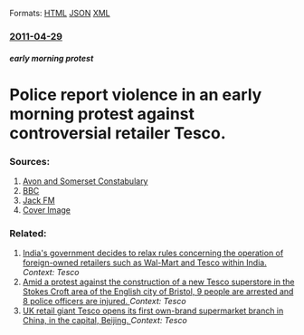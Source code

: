 
Formats: [HTML](/news/2011/04/29/police-report-violence-in-an-early-morning-protest-against-controversial-retailer-tesco.html)  [JSON](/news/2011/04/29/police-report-violence-in-an-early-morning-protest-against-controversial-retailer-tesco.json)  [XML](/news/2011/04/29/police-report-violence-in-an-early-morning-protest-against-controversial-retailer-tesco.xml)  

### [2011-04-29](/news/2011/04/29/index.md)

##### early morning protest
# Police report violence in an early morning protest against controversial retailer Tesco. 




### Sources:

1. [Avon and Somerset Constabulary](http://www.avonandsomerset.police.uk/LocalPages/NewsDetails.aspx?nsid=23252&t=1&lid=1)
2. [BBC](http://www.bbc.co.uk/news/uk-england-bristol-13234890)
3. [Jack FM](http://www.jackbristol.com/newscentre/bristols-news/complaints-made-to-police-over-bristol-riot-5996)
3. [Cover Image](http://ichef.bbci.co.uk/news/1024/media/images/52402000/jpg/_52402671_photo(2).jpg)

### Related:

1. [India's government decides to relax rules concerning the operation of foreign-owned retailers such as Wal-Mart and Tesco within India. ](/news/2011/11/24/india-s-government-decides-to-relax-rules-concerning-the-operation-of-foreign-owned-retailers-such-as-wal-mart-and-tesco-within-india.md) _Context: Tesco_
2. [Amid a protest against the construction of a new Tesco superstore in the Stokes Croft area of the English city of Bristol, 9 people are arrested and 8 police officers are injured. ](/news/2011/04/22/amid-a-protest-against-the-construction-of-a-new-tesco-superstore-in-the-stokes-croft-area-of-the-english-city-of-bristol-9-people-are-arre.md) _Context: Tesco_
3. [ UK retail giant Tesco opens its first own-brand supermarket branch in China, in the capital, Beijing. ](/news/2007/01/26/uk-retail-giant-tesco-opens-its-first-own-brand-supermarket-branch-in-china-in-the-capital-beijing.md) _Context: Tesco_
